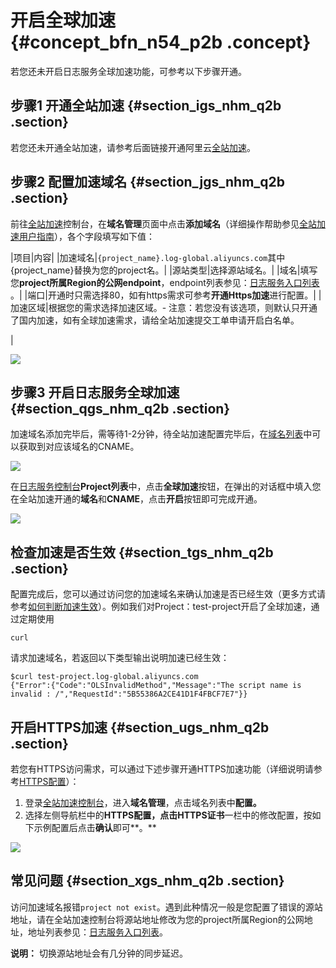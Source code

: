 # 开启全球加速 {#concept_bfn_n54_p2b .concept}

若您还未开启日志服务全球加速功能，可参考以下步骤开通。

## 步骤1 开通全站加速 {#section_igs_nhm_q2b .section}

若您还未开通全站加速，请参考后面链接开通阿里云[全站加速](https://dcdn.console.aliyun.com/)。

## 步骤2 配置加速域名 {#section_jgs_nhm_q2b .section}

前往[全站加速](https://dcdn.console.aliyun.com/)控制台，在**域名管理**页面中点击**添加域名**（详细操作帮助参见[全站加速用户指南](https://help.aliyun.com/document_detail/64934.html)），各个字段填写如下值：

|项目|内容|
|加速域名|`{project_name}.log-global.aliyuncs.com`其中\{project\_name\}替换为您的project名。|
|源站类型|选择源站域名。|
|域名|填写您**project所属Region的公网endpoint**，endpoint列表参见：[日志服务入口列表](https://help.aliyun.com/document_detail/29008.html) 。|
|端口|开通时只需选择80，如有https需求可参考**开通Https加速**进行配置。|
|加速区域|根据您的需求选择加速区域。-   注意：若您没有该选项，则默认只开通了国内加速，如有全球加速需求，请给全站加速提交工单申请开启白名单。

|

![](https://cdn.yuque.com/lark/0/2018/png/33393/1531896622707-8e309c99-b2e1-4774-a83b-b8aa66363c7d.png)

## 步骤3 开启日志服务全球加速 {#section_qgs_nhm_q2b .section}

加速域名添加完毕后，需等待1-2分钟，待全站加速配置完毕后，在[域名列表](https://dcdn.console.aliyun.com/domain/list#/domain/list)中可以获取到对应该域名的CNAME。

![](https://cdn.yuque.com/lark/0/2018/png/33393/1531898841811-f0aa27f0-9b72-4dcb-b6ed-e984b3de4f27.png)

在[日志服务控制台](https://sls.console.aliyun.com/)**Project列表**中，点击**全球加速**按钮，在弹出的对话框中填入您在全站加速开通的**域名**和**CNAME**，点击**开启**按钮即可完成开通。

![](https://cdn.nlark.com/lark/0/2018/png/33393/1532612179493-b06e3af1-86a6-46bb-bf48-ae0124f63529.png)

## 检查加速是否生效 {#section_tgs_nhm_q2b .section}

配置完成后，您可以通过访问您的加速域名来确认加速是否已经生效（更多方式请参考[如何判断加速生效](https://help.aliyun.com/knowledge_detail/65163.html)）。例如我们对Project：test-project开启了全球加速，通过定期使用

`curl`

请求加速域名，若返回以下类型输出说明加速已经生效：

```
$curl test-project.log-global.aliyuncs.com
{"Error":{"Code":"OLSInvalidMethod","Message":"The script name is invalid : /","RequestId":"5B55386A2CE41D1F4FBCF7E7"}}

```

## 开启HTTPS加速 {#section_ugs_nhm_q2b .section}

若您有HTTPS访问需求，可以通过下述步骤开通HTTPS加速功能（详细说明请参考[HTTPS配置](https://help.aliyun.com/document_detail/65101.html)）：

1.  登录[全站加速控制台](https://dcdn.console.aliyun.com/)，进入**域名管理**，点击域名列表中**配置。**
2.  选择左侧导航栏中的**HTTPS配置，**点击**HTTPS证书**一栏中的修改配置，按如下示例配置后点击**确认**即可**。**

![](https://cdn.yuque.com/lark/0/2018/png/33393/1532069784585-9779d0c9-910e-4503-9d59-09658ed3edd4.png)

## 常见问题 {#section_xgs_nhm_q2b .section}

访问加速域名报错`project not exist`。遇到此种情况一般是您配置了错误的源站地址，请在全站加速控制台将源站地址修改为您的project所属Region的公网地址，地址列表参见：[日志服务入口列表](https://help.aliyun.com/document_detail/29008.html)。

**说明：** 切换源站地址会有几分钟的同步延迟。

